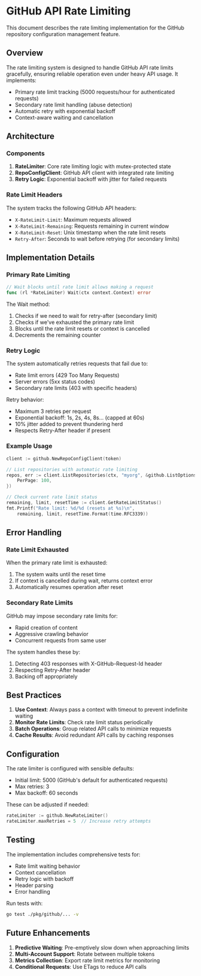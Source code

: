 # GitHub API Rate Limiting

This document describes the rate limiting implementation for the GitHub repository configuration management feature.

## Overview

The rate limiting system is designed to handle GitHub API rate limits gracefully, ensuring reliable operation even under heavy API usage. It implements:

- Primary rate limit tracking (5000 requests/hour for authenticated requests)
- Secondary rate limit handling (abuse detection)
- Automatic retry with exponential backoff
- Context-aware waiting and cancellation

## Architecture

### Components

1. **RateLimiter**: Core rate limiting logic with mutex-protected state
2. **RepoConfigClient**: GitHub API client with integrated rate limiting
3. **Retry Logic**: Exponential backoff with jitter for failed requests

### Rate Limit Headers

The system tracks the following GitHub API headers:

- `X-RateLimit-Limit`: Maximum requests allowed
- `X-RateLimit-Remaining`: Requests remaining in current window
- `X-RateLimit-Reset`: Unix timestamp when the rate limit resets
- `Retry-After`: Seconds to wait before retrying (for secondary limits)

## Implementation Details

### Primary Rate Limiting

```go
// Wait blocks until rate limit allows making a request
func (rl *RateLimiter) Wait(ctx context.Context) error
```

The Wait method:
1. Checks if we need to wait for retry-after (secondary limit)
2. Checks if we've exhausted the primary rate limit
3. Blocks until the rate limit resets or context is cancelled
4. Decrements the remaining counter

### Retry Logic

The system automatically retries requests that fail due to:
- Rate limit errors (429 Too Many Requests)
- Server errors (5xx status codes)
- Secondary rate limits (403 with specific headers)

Retry behavior:
- Maximum 3 retries per request
- Exponential backoff: 1s, 2s, 4s, 8s... (capped at 60s)
- 10% jitter added to prevent thundering herd
- Respects Retry-After header if present

### Example Usage

```go
client := github.NewRepoConfigClient(token)

// List repositories with automatic rate limiting
repos, err := client.ListRepositories(ctx, "myorg", &github.ListOptions{
    PerPage: 100,
})

// Check current rate limit status
remaining, limit, resetTime := client.GetRateLimitStatus()
fmt.Printf("Rate limit: %d/%d (resets at %s)\n", 
    remaining, limit, resetTime.Format(time.RFC3339))
```

## Error Handling

### Rate Limit Exhausted

When the primary rate limit is exhausted:
1. The system waits until the reset time
2. If context is cancelled during wait, returns context error
3. Automatically resumes operation after reset

### Secondary Rate Limits

GitHub may impose secondary rate limits for:
- Rapid creation of content
- Aggressive crawling behavior
- Concurrent requests from same user

The system handles these by:
1. Detecting 403 responses with X-GitHub-Request-Id header
2. Respecting Retry-After header
3. Backing off appropriately

## Best Practices

1. **Use Context**: Always pass a context with timeout to prevent indefinite waiting
2. **Monitor Rate Limits**: Check rate limit status periodically
3. **Batch Operations**: Group related API calls to minimize requests
4. **Cache Results**: Avoid redundant API calls by caching responses

## Configuration

The rate limiter is configured with sensible defaults:
- Initial limit: 5000 (GitHub's default for authenticated requests)
- Max retries: 3
- Max backoff: 60 seconds

These can be adjusted if needed:

```go
rateLimiter := github.NewRateLimiter()
rateLimiter.maxRetries = 5  // Increase retry attempts
```

## Testing

The implementation includes comprehensive tests for:
- Rate limit waiting behavior
- Context cancellation
- Retry logic with backoff
- Header parsing
- Error handling

Run tests with:
```bash
go test ./pkg/github/... -v
```

## Future Enhancements

1. **Predictive Waiting**: Pre-emptively slow down when approaching limits
2. **Multi-Account Support**: Rotate between multiple tokens
3. **Metrics Collection**: Export rate limit metrics for monitoring
4. **Conditional Requests**: Use ETags to reduce API calls